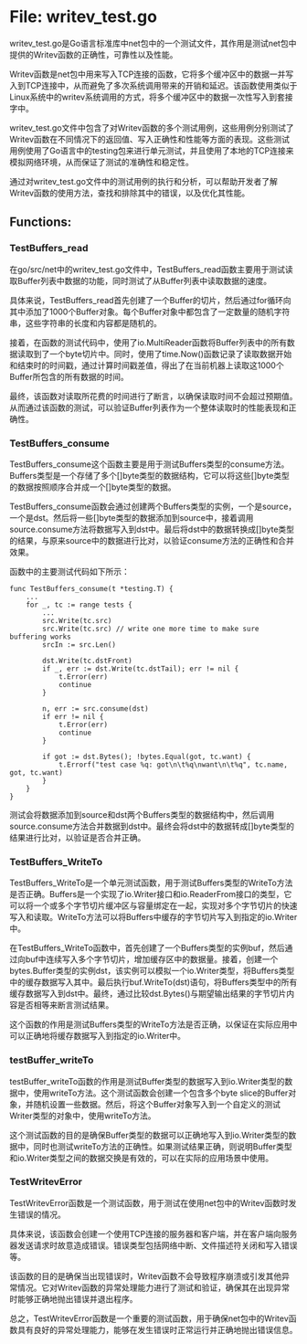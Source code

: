 # File: writev_test.go

writev_test.go是Go语言标准库中net包中的一个测试文件，其作用是测试net包中提供的Writev函数的正确性，可靠性以及性能。

Writev函数是net包中用来写入TCP连接的函数，它将多个缓冲区中的数据一并写入到TCP连接中，从而避免了多次系统调用带来的开销和延迟。该函数使用类似于Linux系统中的writev系统调用的方式，将多个缓冲区中的数据一次性写入到套接字中。

writev_test.go文件中包含了对Writev函数的多个测试用例，这些用例分别测试了Writev函数在不同情况下的返回值、写入正确性和性能等方面的表现。这些测试用例使用了Go语言中的testing包来进行单元测试，并且使用了本地的TCP连接来模拟网络环境，从而保证了测试的准确性和稳定性。

通过对writev_test.go文件中的测试用例的执行和分析，可以帮助开发者了解Writev函数的使用方法，查找和排除其中的错误，以及优化其性能。

## Functions:

### TestBuffers_read

在go/src/net中的writev_test.go文件中，TestBuffers_read函数主要用于测试读取Buffer列表中数据的功能，同时测试了从Buffer列表中读取数据的速度。

具体来说，TestBuffers_read首先创建了一个Buffer的切片，然后通过for循环向其中添加了1000个Buffer对象。每个Buffer对象中都包含了一定数量的随机字符串，这些字符串的长度和内容都是随机的。

接着，在函数的测试代码中，使用了io.MultiReader函数将Buffer列表中的所有数据读取到了一个byte切片中。同时，使用了time.Now()函数记录了读取数据开始和结束时的时间戳，通过计算时间戳差值，得出了在当前机器上读取这1000个Buffer所包含的所有数据的时间。

最终，该函数对读取所花费的时间进行了断言，以确保读取时间不会超过预期值。从而通过该函数的测试，可以验证Buffer列表作为一个整体读取时的性能表现和正确性。



### TestBuffers_consume

TestBuffers_consume这个函数主要是用于测试Buffers类型的consume方法。Buffers类型是一个存储了多个[]byte类型的数据结构，它可以将这些[]byte类型的数据按照顺序合并成一个[]byte类型的数据。

TestBuffers_consume函数会通过创建两个Buffers类型的实例，一个是source，一个是dst。然后将一些[]byte类型的数据添加到source中，接着调用source.consume方法将数据写入到dst中。最后将dst中的数据转换成[]byte类型的结果，与原来source中的数据进行比对，以验证consume方法的正确性和合并效果。

函数中的主要测试代码如下所示：

```
func TestBuffers_consume(t *testing.T) {
    ...
    for _, tc := range tests {
        ...
        src.Write(tc.src)
        src.Write(tc.src) // write one more time to make sure buffering works
        srcIn := src.Len()

        dst.Write(tc.dstFront)
        if _, err := dst.Write(tc.dstTail); err != nil {
            t.Error(err)
            continue
        }

        n, err := src.consume(dst)
        if err != nil {
            t.Error(err)
            continue
        }

        if got := dst.Bytes(); !bytes.Equal(got, tc.want) {
            t.Errorf("test case %q: got\n\t%q\nwant\n\t%q", tc.name, got, tc.want)
        }
    }
}
```

测试会将数据添加到source和dst两个Buffers类型的数据结构中，然后调用source.consume方法合并数据到dst中。最终会将dst中的数据转成[]byte类型的结果进行比对，以验证是否合并正确。



### TestBuffers_WriteTo

TestBuffers_WriteTo是一个单元测试函数，用于测试Buffers类型的WriteTo方法是否正确。Buffers是一个实现了io.Writer接口和io.ReaderFrom接口的类型，它可以将一个或多个字节切片缓冲区与容量绑定在一起，实现对多个字节切片的快速写入和读取。WriteTo方法可以将Buffers中缓存的字节切片写入到指定的io.Writer中。

在TestBuffers_WriteTo函数中，首先创建了一个Buffers类型的实例buf，然后通过向buf中连续写入多个字节切片，增加缓存区中的数据量。接着，创建一个bytes.Buffer类型的实例dst，该实例可以模拟一个io.Writer类型，将Buffers类型中的缓存数据写入其中。最后执行buf.WriteTo(dst)语句，将Buffers类型中的所有缓存数据写入到dst中。最终，通过比较dst.Bytes()与期望输出结果的字节切片内容是否相等来断言测试结果。

这个函数的作用是测试Buffers类型的WriteTo方法是否正确，以保证在实际应用中可以正确地将缓存数据写入到指定的io.Writer中。



### testBuffer_writeTo

testBuffer_writeTo函数的作用是测试Buffer类型的数据写入到io.Writer类型的数据中，使用writeTo方法。这个测试函数会创建一个包含多个byte slice的Buffer对象，并随机设置一些数据。然后，将这个Buffer对象写入到一个自定义的测试Writer类型的对象中，使用writeTo方法。

这个测试函数的目的是确保Buffer类型的数据可以正确地写入到io.Writer类型的数据中，同时也测试writeTo方法的正确性。如果测试结果正确，则说明Buffer类型和io.Writer类型之间的数据交换是有效的，可以在实际的应用场景中使用。



### TestWritevError

TestWritevError函数是一个测试函数，用于测试在使用net包中的Writev函数时发生错误的情况。

具体来说，该函数会创建一个使用TCP连接的服务器和客户端，并在客户端向服务器发送请求时故意造成错误。错误类型包括网络中断、文件描述符关闭和写入错误等。

该函数的目的是确保当出现错误时，Writev函数不会导致程序崩溃或引发其他异常情况。它对Writev函数的异常处理能力进行了测试和验证，确保其在出现异常时能够正确地抛出错误并退出程序。

总之，TestWritevError函数是一个重要的测试函数，用于确保net包中的Writev函数具有良好的异常处理能力，能够在发生错误时正常运行并正确地抛出错误信息。



